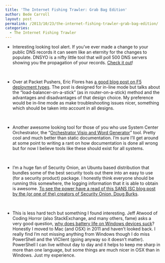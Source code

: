 ```yaml
---
title: 'The Internet Fishing Trawler: Grab Bag Edition'
author: Bede Carroll
layout: post
permalink: /2013/10/23/the-internet-fishing-trawler-grab-bag-edition/
categories:
  - The Internet Fishing Trawler
---
```

*   Interesting looking tool alert. If you&#8217;ve ever made a change to your public DNS records it can seem like an eternity for the changes to populate. DNSYO is a nifty little tool that will poll 500 DNS servers showing you the propagation of your records. <a href="http://samarudge.github.io/dnsyo/" target="_blank">Check it out</a>!

&nbsp;

*   Over at Packet Pushers, Eric Flores has <a href="http://packetpushers.net/stateless-routing-f5-ltm/" target="_blank">a good blog post on F5 deployment types</a>. The post is designed for in-line mode but talks about the &#8220;load-balancer-on-a-stick&#8221; (as in router-on-a-stick) method and the advantages and disadvantages of that design choice. My preference would be in-line mode as make troubleshooting issues nicer, something which should be taken into account in all designs.

&nbsp;

*   Another awesome looking tool for those of you who use System Center Orchestrator, the &#8220;<a href="http://blogs.technet.com/b/privatecloud/archive/2013/10/04/document-your-orchestrator-runbooks-with-the-updated-visio-and-word-generator.aspx" target="_blank">Orchestrator Visio and Word Generator</a>&#8221; tool. Pretty cool and much better than static documentation. I&#8217;m sure I&#8217;ll get around at some point to writing a rant on how documentation is done all wrong but for now I believe tools like these should exist for all systems.

&nbsp;

*   I&#8217;m a huge fan of Security Onion, an Ubuntu based distribution that bundles some of the best security tools out there into an easy to use (for a security product) package. I honestly think everyone should be running this somewhere, the logging information that it is able to obtain is awesome. <a href="https://isc.sans.edu/diary/IDS%2C+NSM%2C+and+Log+Management+with+Security+Onion+12.04.3/16652" target="_blank">To see the power have a read of this SANS ISC blog post by the (or one of the) creators of Security Onion, Doug Burks</a>.

&nbsp;

*   This is less hard tech but something I found interesting. Jeff Atwood of Coding Horror (also StackExchange, and many others, fame) asks a very good question, <a href="http://www.codinghorror.com/blog/2013/10/why-does-windows-have-terrible-battery-life.html" target="_blank">why does battery life on Windows devices suck</a>? Honestly I moved to Mac (and OSX) in 2011 and haven&#8217;t looked back. I really find I&#8217;m not missing anything from Windows though I do miss PowerShell and the VIClient (going anyway so it doesn&#8217;t matter). PowerShell I can live without day to day and it helps to keep me sharp in more than one language, but some things are much nicer in OSX than in Windows. Just my experience.

&nbsp;